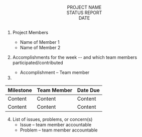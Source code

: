 <p align=center> PROJECT NAME <br>
  STATUS REPORT <br>
  DATE

  ##

1. Project Members
    * Name of Member 1
    * Name of Member 2

2. Accomplishments for the week -- and which team members participated/contributed
      * Accomplishment – Team member

3.  
Milestone | Team Member | Date Due
| :--- | :--- | :---
Content   | Content  | Content 
Content   | Content  | Content 

4. List of issues, problems, or concern(s)  
    * Issue – team member accountable
    * Problem – team member accountable
